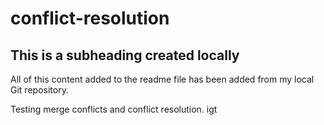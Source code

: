 # conflict-resolution

## This is a subheading created locally

All of this content added to the readme file has been added from my local Git repository.

Testing merge conflicts and conflict resolution.
igt